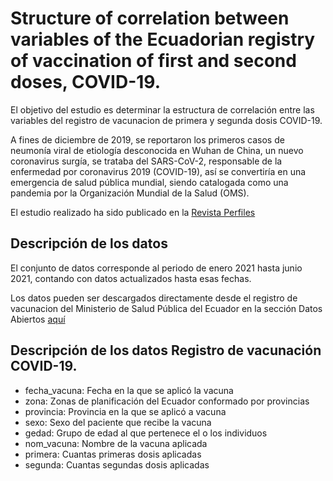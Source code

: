 # Structure of correlation between variables of the Ecuadorian registry of vaccination of first and second doses, COVID-19.

El objetivo del estudio es determinar la estructura de correlación entre las variables del registro de vacunacion de primera y segunda dosis COVID-19.

A fines de diciembre de 2019, se reportaron los primeros casos de neumonía viral de etiología desconocida en Wuhan de China, un nuevo coronavirus surgía, se trataba del SARS-CoV-2, responsable de la enfermedad por coronavirus 2019 (COVID-19), así se convertiría en una emergencia de salud pública mundial, siendo
catalogada como una pandemia por la Organización Mundial de la Salud (OMS).

El estudio realizado ha sido publicado en la [Revista Perfiles](https://doi.org/10.47187/perf.v1i29.209)

## Descripción de los datos
El conjunto de datos corresponde al periodo de enero 2021 hasta junio 2021, contando con datos actualizados hasta esas fechas.

Los datos pueden ser descargados directamente desde el registro de vacunacion del Ministerio de Salud Pública del Ecuador en la sección Datos Abiertos [aquí](https://almacenamiento.msp.gob.ec/index.php/s/1U8rDQu0cfKgW9G)

## Descripción de los datos Registro de vacunación COVID-19.

* fecha_vacuna: Fecha en la que se aplicó la vacuna
* zona: Zonas de planificación del Ecuador conformado por provincias
* provincia: Provincia en la que se aplicó a vacuna
* sexo: Sexo del paciente que recibe la vacuna
* gedad: Grupo de edad al que pertenece el o los individuos
* nom_vacuna: Nombre de la vacuna aplicada
* primera: Cuantas primeras dosis aplicadas
* segunda: Cuantas segundas dosis aplicadas
